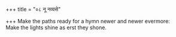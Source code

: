 +++
title = "०८ नू नव्यसे"

+++
Make the paths ready for a hymn newer and newer evermore:  
     Make the lights shine as erst they shone.